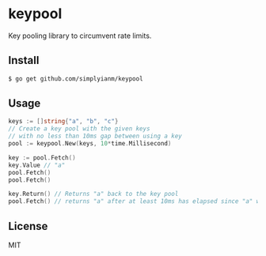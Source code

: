 # keypool

Key pooling library to circumvent rate limits.

## Install

```bash
$ go get github.com/simplyianm/keypool
```

## Usage

```go
keys := []string{"a", "b", "c"}
// Create a key pool with the given keys
// with no less than 10ms gap between using a key
pool := keypool.New(keys, 10*time.Millisecond)

key := pool.Fetch()
key.Value // "a"
pool.Fetch()
pool.Fetch()

key.Return() // Returns "a" back to the key pool
pool.Fetch() // returns "a" after at least 10ms has elapsed since "a" was first retrieved
```

## License

MIT
